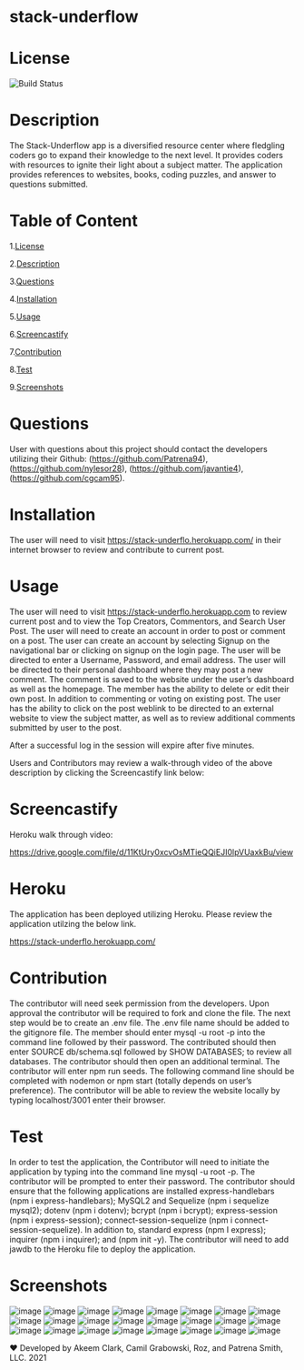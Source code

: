 # stack-underflow
 
# License
   
![Build Status](https://img.shields.io/github/license/Patrena94/stack-underflow)  


 # Description

The Stack-Underflow app is a diversified resource center where fledgling coders go to expand their knowledge to the next level. It provides coders with resources to ignite their light about a subject matter.  The application provides references to websites, books, coding puzzles, and answer to questions submitted.


 # Table of Content 
 1.[License](#License)

 2.[Description](#Description)

 3.[Questions](#Questions)

 4.[Installation](#Installation)

 5.[Usage](#Usage)

 6.[Screencastify](#Screencastify)

 7.[Contribution](#Contribution)

 8.[Test](#Test)

 9.[Screenshots](#Screenshots)

 # Questions  

User with questions about this project should contact the developers utilizing their Github: (https://github.com/Patrena94),(https://github.com/nylesor28), (https://github.com/javantie4),(https://github.com/cgcam95). 
 

 
# Installation
 The user will need to visit https://stack-underflo.herokuapp.com/ in their internet browser to review and contribute to current post.    

# Usage
The user will need to visit https://stack-underflo.herokuapp.com to review current post and to view the Top Creators, Commentors, and Search User Post. The user will need to create an account in order to post or comment on a post. The user can create an account by selecting Signup on the navigational bar or clicking on signup on the login page. The user will be directed to enter a Username, Password, and email address. The user will be directed to their personal dashboard where they may post a new comment. The comment is saved to the website under the user’s dashboard as well as the homepage. The member has the ability to delete or edit their own post. In addition to commenting or voting on existing post. The user has the ability to click on the post weblink to be directed to an external website to view the subject matter, as well as to review additional comments submitted by user to the post.

After a successful log in the session will expire after five minutes.

Users and Contributors may review a walk-through video of the above description by clicking the Screencastify link below:

# Screencastify

Heroku walk through video:

https://drive.google.com/file/d/11KtUry0xcvOsMTieQQiEJI0lpVUaxkBu/view

# Heroku
The application has been deployed utilizing Heroku. Please review the application utilzing the below link.

https://stack-underflo.herokuapp.com/
  
# Contribution
The contributor will need seek permission from the developers. Upon approval the contributor will be required to fork and clone the file. The next step would be to create an .env file. The .env file name should be added to the gitignore file. The member should enter mysql -u root -p into the command line followed by their password.  The contributed should then enter SOURCE db/schema.sql followed by SHOW DATABASES; to review all databases.  The contributor should then open an additional terminal.  The contributor will enter npm run seeds.  The following command line should be completed with nodemon or npm start (totally depends on user’s preference). The contributor will be able to review the website locally by typing localhost/3001 enter their browser. 

# Test
In order to test the application, the Contributor will need to initiate the application by typing into the command line mysql -u root -p.  The contributor will be prompted to enter their password. The contributor should ensure that the following applications are installed express-handlebars (npm i express-handlebars); MySQL2 and Sequelize (npm i sequelize mysql2); dotenv (npm i dotenv); bcrypt (npm i bcrypt); express-session (npm i express-session); connect-session-sequelize (npm i connect-session-sequelize). In addition to, standard express (npm I express); inquirer (npm i inquirer); and (npm init -y).  The contributor will need to add jawdb to the Heroku file to deploy the application. 

# Screenshots
![image](https://user-images.githubusercontent.com/83892241/131596909-30c2dc88-938d-4bdb-a7ad-2e26499a7ca9.png)
![image](https://user-images.githubusercontent.com/83892241/131597391-5c0cb7a9-e28a-4c54-8871-ac008b42e821.png)
![image](https://user-images.githubusercontent.com/83892241/131597446-1ca5eff0-0298-4077-985f-164f2465b04f.png)
![image](https://user-images.githubusercontent.com/83892241/131597572-ae800bb2-b9e3-455e-8453-5b95f0055f08.png)
![image](https://user-images.githubusercontent.com/83892241/131597603-b4c8c086-ee6e-42dd-a4e2-42216e216c56.png)
![image](https://user-images.githubusercontent.com/83892241/131597691-9910e9d7-2be8-4f7c-8167-aa35d9e2e95a.png)
![image](https://user-images.githubusercontent.com/83892241/131597758-82622781-fee8-4a21-b1b9-1bfbe1beadf9.png)
![image](https://user-images.githubusercontent.com/83892241/131597879-2f7f31b0-63cd-4e0a-a5bf-1238161a0fba.png)
![image](https://user-images.githubusercontent.com/83892241/131597924-ec564fba-4cac-4884-ae20-0eccad753969.png)
![image](https://user-images.githubusercontent.com/83892241/131597973-9f40ee37-3d81-46c2-97ea-5c8d6374aa7e.png)
![image](https://user-images.githubusercontent.com/83892241/131598014-84d1e9a6-43d7-4e2b-ba01-b3b6021f5cce.png)
![image](https://user-images.githubusercontent.com/83892241/131598047-a1a93795-92c8-4e39-b586-56daeaf0ef15.png)
![image](https://user-images.githubusercontent.com/83892241/131598080-7f40d34f-5685-4586-bb58-506a019b0d2b.png)
![image](https://user-images.githubusercontent.com/83892241/131598144-f96a5f03-f911-484b-b6f7-caf97b7036bf.png)
![image](https://user-images.githubusercontent.com/83892241/131598167-e237de7a-ef99-4361-bbee-cbc05aac4a01.png)
![image](https://user-images.githubusercontent.com/83892241/131598224-10b27ba1-b34b-4a9a-a0a8-f3c0e2fb0381.png)
![image](https://user-images.githubusercontent.com/83892241/131598274-45099f5b-f1df-4983-b5d9-59a9109f4902.png)
![image](https://user-images.githubusercontent.com/83892241/131598304-0f95085d-1c8f-4f12-ab7b-e7c835c83911.png)
![image](https://user-images.githubusercontent.com/83892241/131598424-e803c188-7e72-4251-a3eb-af8cb7ed4eb4.png)
![image](https://user-images.githubusercontent.com/83892241/131598449-6c25ba73-4bf5-4568-812c-872ab4d74c8f.png)
![image](https://user-images.githubusercontent.com/83892241/131598504-fb3ae49b-c288-49b6-bb10-fdcc7efe1c4a.png)
![image](https://user-images.githubusercontent.com/83892241/131598539-0eb2eeec-616a-4cc4-a1c2-abec4171c1ba.png)
![image](https://user-images.githubusercontent.com/83892241/131598570-d13093c9-c880-44df-b553-f2df69963f12.png)
![image](https://user-images.githubusercontent.com/83892241/131598600-88012348-d603-4532-a6a8-7566b92dcc72.png)

❤️ Developed by Akeem Clark, Camil Grabowski, Roz, and Patrena Smith, LLC. 2021

 